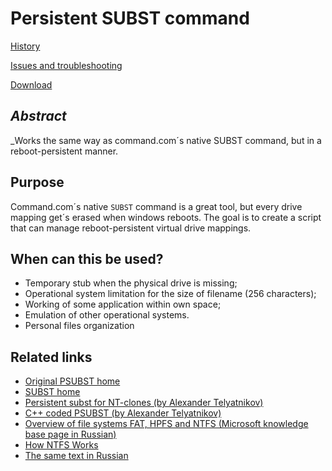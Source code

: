 # Persistent SUBST command #

[History](History.md)

[Issues and troubleshooting](IssuesAndTroubleshooting.md)

[Download](http://code.fosshub.com/psubst/downloads)

## _Abstract_ ##

_Works the same way as command.com´s native SUBST command, but in a reboot-persistent manner.

## Purpose ##

Command.com´s native `SUBST` command is a great tool, but every drive mapping get´s erased when windows reboots.
The goal is to create a script that can manage reboot-persistent virtual drive mappings.

## When can this be used? ##

  * Temporary stub when the physical drive is missing;
  * Operational system limitation for the size of filename (256 characters);
  * Working of some application within own space;
  * Emulation of other operational systems.
  * Personal files organization


## Related links ##
  * [Original PSUBST home](https://github.com/ildar-shaimordanov/psubst)
  * [SUBST home](http://technet.microsoft.com/en-us/library/bb491006.aspx)
  * [Persistent subst for NT-clones (by Alexander Telyatnikov)](http://alter.org.ua/en/docs/win/persist_subst/)
  * [C++ coded PSUBST (by Alexander Telyatnikov)](http://alter.org.ua/en/soft/win/psubst/)
  * [Overview of file systems FAT, HPFS and NTFS (Microsoft knowledge base page in Russian)](http://support.microsoft.com/kb/100108)
  * [How NTFS Works](http://technet.microsoft.com/en-us/library/cc781134.aspx)
  * [The same text in Russian](http://debugger.ru/articles/psubst)
